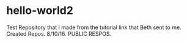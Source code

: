 # hello-world2
Test Repository that I made from the tutorial link that Beth sent to me. Created Repos. 8/10/16. PUBLIC RESPOS.
